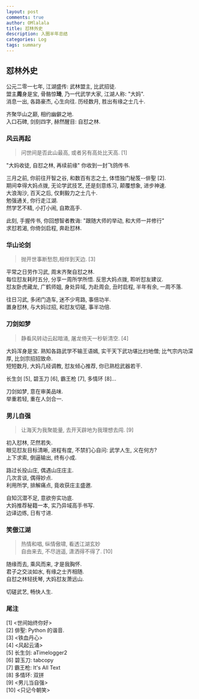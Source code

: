 ```yaml
---
layout: post
comments: true
author: OMlalala
title: 怼林外史
description: 入圈半年总结
categories: Log
tags: summary
---
```


## 怼林外史

公元二零一七年, 江湖盛传: 武林盟主, 比武招徒.  
盟主**周**身是宝, 骨骼惊**琦**, 乃一代武学大家, 江湖人称: "大妈".  
消息一出, 各路豪杰, 心生向往. 历经数月, 胜出有缘之士几十.

齐聚华山之巅, 相约幽僻之地.  
入口石碑, 剑刻四字, 赫然醒目: 自怼之林.

### 风云再起

> 问世间是否此山最高, 或者另有高处比天高. [1]

"大妈收徒, 自怼之林, 再续前缘" 你收到一封飞鸽传书.

三月之前, 你前往开智之谷, 和数百有志之士, 体悟独门秘笈--俳聖 [2].  
期间幸得大妈点拨, 无论学武技艺, 还是刻意练习, 颠覆想象, 进步神速.  
大浪淘沙, 百天之后, 仅剩毅力之士几十.  
勉强通关, 你行走江湖.   
然学艺不精, 小打小闹, 自欺高手.

此刻, 手握传书, 你回想智者教诲: "跟随大师的举动, 和大师一并修行"  
求怼若渴, 你倚剑启程, 奔赴怼林.

### 华山论剑

> 抛开世事断愁怨,相伴到天边. [3]

平常之日劳作习武, 周末齐聚自怼之林.  
每位怼友耗时五分, 分享一周所学所悟. 反思大妈点拨, 聆听怼友建议.  
怼友卧虎藏龙, 广鹤师姐, 身处异域, 为赴周会, 丑时启程, 半年有余, 一周不落.

往日习武, 多闭门造车, 迷不少弯路, 事倍功半.  
置身怼林, 与大妈过招, 和怼友切磋, 事半功倍.

### 刀剑如梦
> 静看风转动云起暗涌, 屠龙倚天一秒斩清空. [4]

大妈浑身是宝. 熟知各路武学不输王语嫣, 实干天下武功堪比扫地僧; 比气宗内功深厚, 比剑宗招招致命.  
短短数月, 大妈几经调教, 怼友倾心推荐, 你已熟稔武器若干.

长生剑 [5],
碧玉刀 [6],
霸王枪 [7],
多情环 [8]...

刀剑如梦, 意在审美品味.  
举重若轻, 重在人剑合一.

### 男儿自强
> 让海天为我聚能量, 去开天辟地为我理想去闯. [9]

初入怼林, 茫然若失.  
眼见怼友目标清晰, 进程有度, 不禁扪心自问: 武学人生, 义在何方?  
上下求索, 倒逼输出, 终有小成.

路过长投山庄, 偶遇山庄庄主.  
几次言谈, 偶得妙点.  
利用所学, 排解痛点, 竟收获庄主盛邀.

自知沉潜不足, 意欲夯实功底.  
大妈推荐秘籍一本, 实乃异域高手书写.  
边译边练, 日有寸进.

### 笑傲江湖
> 热情和唱, 纵情傲啸, 看透江湖玄妙  
自由来去, 不尽逍遥, 潇洒得不得了. [10]

随缘而去, 乘风而来, 才是我胸怀.  
君子之交淡如水, 有缘之士齐相随.  
自怼之林轻抚琴, 大妈怼友萧远山.

切磋武艺, 畅快人生.

### 尾注

[1] <世间始终你好>  
[2] 俳聖: Python 的谐音.  
[3] <铁血丹心>  
[4] <风起云涌>    
[5] 长生剑: aTimelogger2  
[6] 碧玉刀: tabcopy  
[7] 霸王枪: It's All Text  
[8] 多情环: 双拼  
[9] <男儿当自强>  
[10] <只记今朝笑>
